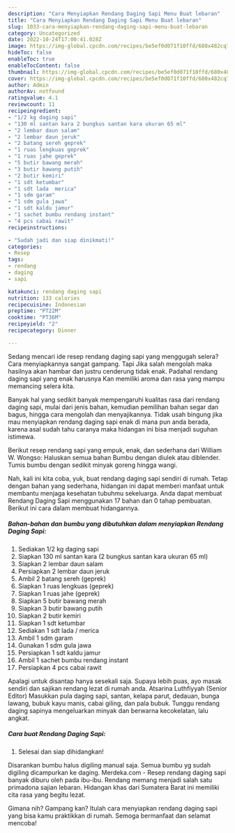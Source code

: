 ```yaml
---
description: "Cara Menyiapkan Rendang Daging Sapi Menu Buat lebaran"
title: "Cara Menyiapkan Rendang Daging Sapi Menu Buat lebaran"
slug: 1033-cara-menyiapkan-rendang-daging-sapi-menu-buat-lebaran
category: Uncategorized
date: 2022-10-24T17:00:41.028Z
image: https://img-global.cpcdn.com/recipes/be5ef0d071f10ffd/680x482cq70/rendang-daging-sapi-foto-resep-utama.jpg
hideToc: false
enableToc: true
enableTocContent: false
thumbnail: https://img-global.cpcdn.com/recipes/be5ef0d071f10ffd/680x482cq70/rendang-daging-sapi-foto-resep-utama.jpg
cover: https://img-global.cpcdn.com/recipes/be5ef0d071f10ffd/680x482cq70/rendang-daging-sapi-foto-resep-utama.jpg
author: Admin
authorAv: notfound
ratingvalue: 4.1
reviewcount: 11
recipeingredient:
- "1/2 kg daging sapi"
- "130 ml santan kara 2 bungkus santan kara ukuran 65 ml"
- "2 lembar daun salam"
- "2 lembar daun jeruk"
- "2 batang sereh geprek"
- "1 ruas lengkuas geprek"
- "1 ruas jahe geprek"
- "5 butir bawang merah"
- "3 butir bawang putih"
- "2 butir kemiri"
- "1 sdt ketumbar"
- "1 sdt lada  merica"
- "1 sdm garam"
- "1 sdm gula jawa"
- "1 sdt kaldu jamur"
- "1 sachet bumbu rendang instant"
- "4 pcs cabai rawit"
recipeinstructions:

- "Sudah jadi dan siap dinikmati!"
categories:
- Resep
tags:
- rendang
- daging
- sapi

katakunci: rendang daging sapi 
nutrition: 133 calories
recipecuisine: Indonesian
preptime: "PT22M"
cooktime: "PT36M"
recipeyield: "2"
recipecategory: Dinner

---
```



Sedang mencari ide resep rendang daging sapi yang menggugah selera? Cara menyiapkannya sangat gampang. Tapi Jika salah mengolah maka hasilnya akan hambar dan justru cenderung tidak enak. Padahal rendang daging sapi yang enak harusnya Kan memiliki aroma dan rasa yang mampu memancing selera kita.


Banyak hal yang sedikit banyak mempengaruhi kualitas rasa dari rendang daging sapi, mulai dari jenis bahan, kemudian pemilihan bahan segar dan bagus, hingga cara mengolah dan menyajikannya. Tidak usah bingung jika mau menyiapkan rendang daging sapi enak di mana pun anda berada, karena asal sudah tahu caranya maka hidangan ini bisa menjadi suguhan istimewa.

Berikut resep rendang sapi yang empuk, enak, dan sederhana dari William W. Wongso: Haluskan semua bahan Bumbu dengan diulek atau diblender. Tumis bumbu dengan sedikit minyak goreng hingga wangi.


Nah, kali ini kita coba, yuk, buat rendang daging sapi sendiri di rumah. Tetap dengan bahan yang sederhana, hidangan ini dapat memberi manfaat untuk membantu menjaga kesehatan tubuhmu sekeluarga. Anda dapat membuat Rendang Daging Sapi menggunakan 17 bahan dan 0 tahap pembuatan. Berikut ini cara dalam membuat hidangannya.

<!--inarticleads1-->

##### Bahan-bahan dan bumbu yang dibutuhkan dalam menyiapkan Rendang Daging Sapi:

1. Sediakan 1/2 kg daging sapi
1. Siapkan 130 ml santan kara (2 bungkus santan kara ukuran 65 ml)
1. Siapkan 2 lembar daun salam
1. Persiapkan 2 lembar daun jeruk
1. Ambil 2 batang sereh (geprek)
1. Siapkan 1 ruas lengkuas (geprek)
1. Siapkan 1 ruas jahe (geprek)
1. Siapkan 5 butir bawang merah
1. Siapkan 3 butir bawang putih
1. Siapkan 2 butir kemiri
1. Siapkan 1 sdt ketumbar
1. Sediakan 1 sdt lada / merica
1. Ambil 1 sdm garam
1. Gunakan 1 sdm gula jawa
1. Persiapkan 1 sdt kaldu jamur
1. Ambil 1 sachet bumbu rendang instant
1. Persiapkan 4 pcs cabai rawit


Apalagi untuk disantap hanya sesekali saja. Supaya lebih puas, ayo masak sendiri dan sajikan rendang lezat di rumah anda. Atsarina Luthfiyyah (Senior Editor) Masukkan pula daging sapi, santan, kelapa parut, dedauan, bunga lawang, bubuk kayu manis, cabai giling, dan pala bubuk. Tunggu rendang daging sapinya mengeluarkan minyak dan berwarna kecokelatan, lalu angkat. 

<!--inarticleads2-->

##### Cara buat Rendang Daging Sapi:


1. Selesai dan siap dihidangkan!

Disarankan bumbu halus digiling manual saja. Semua bumbu yg sudah digiling dicampurkan ke daging. Merdeka.com - Resep rendang daging sapi banyak diburu oleh pada ibu-ibu. Rendang memang menjadi salah satu primadona sajian lebaran. Hidangan khas dari Sumatera Barat ini memiliki cita rasa yang begitu lezat. 

Gimana nih? Gampang kan? Itulah cara menyiapkan rendang daging sapi yang bisa kamu praktikkan di rumah. Semoga bermanfaat dan selamat mencoba!
